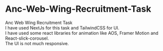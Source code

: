 # Anc-Web-Wing-Recruitment-Task
Anc Web Wing Recruitment Task
<br>
I have used NextJs for this task and TailwindCSS for UI.
<br>
I have used some react libraries for animation like AOS, Framer Motion and React-slick-corousel.
<br>
The UI is not much responsive.
